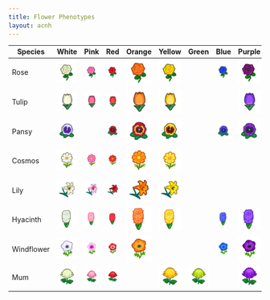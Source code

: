 ```yaml
---
title: Flower Phenotypes
layout: acnh
---
```


| Species    |  White  |  Pink   |   Red   | Orange  | Yellow  |  Green  |  Blue   | Purple  |  Black  |  Gold   |
| ---------- | :-----: | :-----: | :-----: | :-----: | :-----: | :-----: | :-----: | :-----: | :-----: | :-----: |
| Rose       | ![WR][] | ![PR][] | ![RR][] | ![OR][] | ![YR][] |         | ![UR][] | ![LR][] | ![BR][] | ![RG][] |
| Tulip      | ![WT][] | ![PT][] | ![RT][] | ![OT][] | ![YT][] |         |         | ![LT][] | ![BT][] |         |
| Pansy      | ![WP][] |         | ![RP][] | ![OP][] | ![YP][] |         | ![UP][] | ![LP][] |         |         |
| Cosmos     | ![WC][] | ![PC][] | ![RC][] | ![OC][] | ![YC][] |         |         |         | ![BC][] |         |
| Lily       | ![WL][] | ![PL][] | ![RL][] | ![OL][] | ![YL][] |         |         |         | ![BL][] |         |
| Hyacinth   | ![WH][] | ![PH][] | ![RH][] | ![OH][] | ![YH][] |         | ![UH][] | ![LH][] |         |         |
| Windflower | ![WW][] | ![PW][] | ![RW][] | ![OW][] |         |         | ![UW][] | ![LW][] |         |         |
| Mum        | ![WM][] | ![PM][] | ![RM][] |         | ![YM][] | ![GM][] |         | ![LM][] |         |         |

[WR]: ../img/icon/RW.png "White Rose"
[RR]: ../img/icon/RR.png "Red Rose"
[YR]: ../img/icon/RY.png "Yellow Rose"
[PR]: ../img/icon/RP.png "Pink Rose"
[OR]: ../img/icon/RO.png "Orange Rose"
[LR]: ../img/icon/RU.png "Purple Rose"
[BR]: ../img/icon/RK.png "Black Rose"
[UR]: ../img/icon/RB.png "Blue Rose"
[RG]: ../img/icon/RG.png "Gold Rose"
[WT]: ../img/icon/TW.png "White Tulip"
[RT]: ../img/icon/TR.png "Red Tulip"
[YT]: ../img/icon/TY.png "Yellow Tulip"
[PT]: ../img/icon/TP.png "Pink Tulip"
[OT]: ../img/icon/TO.png "Orange Tulip"
[LT]: ../img/icon/TU.png "Purple Tulip"
[BT]: ../img/icon/TK.png "Black Tulip"

[WP]: ../img/icon/PW.png "White Pansy"
[RP]: ../img/icon/PR.png "Red Pansy"
[YP]: ../img/icon/PY.png "Yellow Pansy"
[OP]: ../img/icon/PO.png "Orange Pansy"
[LP]: ../img/icon/PU.png "Purple Pansy"
[UP]: ../img/icon/PB.png "Blue Pansy"

[RC]: ../img/icon/CR.png "Red Cosmos"
[WC]: ../img/icon/CW.png "White Cosmos"
[YC]: ../img/icon/CY.png "Yellow Cosmos"
[BC]: ../img/icon/CK.png "Black Cosmos"
[OC]: ../img/icon/CO.png "Orange Cosmos"
[PC]: ../img/icon/CP.png "Pink Cosmos"

[WL]: ../img/icon/LW.png "White Lily"
[RL]: ../img/icon/LR.png "Red Lily"
[YL]: ../img/icon/LY.png "Yellow Lily"
[PL]: ../img/icon/LP.png "Pink Lily"
[OL]: ../img/icon/LO.png "Orange Lily"
[BL]: ../img/icon/LK.png "Black Lily"

[RH]: ../img/icon/HR.png "Red Hyacinth"
[WH]: ../img/icon/HW.png "White Hyacinth"
[YH]: ../img/icon/HY.png "Yellow Hyacinth"
[LH]: ../img/icon/HU.png "Purple Hyacinth"
[OH]: ../img/icon/HO.png "Orange Hyacinth"
[PH]: ../img/icon/HP.png "Pink Hyacinth"
[UH]: ../img/icon/HB.png "Blue Hyacinth"

[RW]: ../img/icon/WR.png "Red Windflower"
[WW]: ../img/icon/WW.png "White Windflower"
[UW]: ../img/icon/WB.png "Blue Windflower"
[LW]: ../img/icon/WU.png "Purple Windflower"
[PW]: ../img/icon/WP.png "Pink Windflower"
[OW]: ../img/icon/WO.png "Orange Windflower"

[RM]: ../img/icon/MR.png "Red Mum"
[WM]: ../img/icon/MW.png "White Mum"
[YM]: ../img/icon/MY.png "Yellow Mum"
[LM]: ../img/icon/MU.png "Purple Mum"
[PM]: ../img/icon/MP.png "Pink Mum"
[GM]: ../img/icon/MG.png "Green Mum"